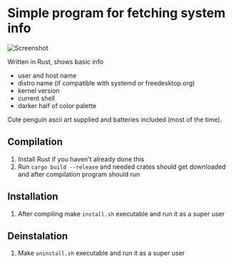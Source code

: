 # Simple program for fetching system info

![Screenshot]("https://github.com/icebox246/rfetch/blob/master/screen.png?raw=true")

Written in Rust, shows basic info

- user and host name
- distro name (if compatible with systemd or freedesktop.org)
- kernel version
- current shell
- darker half of color palette

Cute penguin ascii art supplied and batteries included (most of the time).

## Compilation

1. Install Rust if you haven't already done this
2. Run `cargo build --release` and needed crates should get downloaded and after compilation program should run

## Installation

1. After compiling make `install.sh` executable and run it as a super user

## Deinstalation

1. Make `uninstall.sh` executable and run it as a super user
